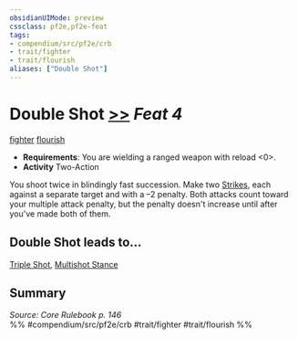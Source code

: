 ```yaml
---
obsidianUIMode: preview
cssclass: pf2e,pf2e-feat
tags:
- compendium/src/pf2e/crb
- trait/fighter
- trait/flourish
aliases: ["Double Shot"]
---
```

# Double Shot  [>>](/rules/core-rulebook/chapter-9-playing-the-game.md#Actions "Two-Action") *Feat 4*  
[fighter](/rules/traits/fighter.md)  [flourish](/rules/traits/flourish.md)  

- **Requirements**: You are wielding a ranged weapon with reload <0>.
- **Activity** Two-Action

You shoot twice in blindingly fast succession. Make two [Strikes](/rules/actions/strike.md), each against a separate target and with a –2 penalty. Both attacks count toward your multiple attack penalty, but the penalty doesn't increase until after you've made both of them.

## Double Shot leads to...

[Triple Shot](/compendium/feats/triple-shot.md), [Multishot Stance](/compendium/feats/multishot-stance.md)

## Summary

*Source: Core Rulebook p. 146*  
%% #compendium/src/pf2e/crb #trait/fighter #trait/flourish %%